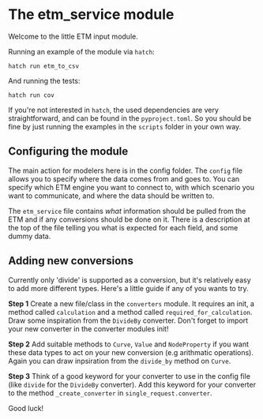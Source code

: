 # The etm_service module

Welcome to the little ETM input module.

Running an example of the module via `hatch`:
```
hatch run etm_to_csv
```

And running the tests:
```
hatch run cov
```

If you're not interested in `hatch`, the used dependencies are very straightforward, and can be found in the `pyproject.toml`. So you should be fine by just running the examples in the `scripts` folder in your own way.

## Configuring the module
The main action for modelers here is in the config folder. The `config` file allows you to specify where the data comes from and goes to. You can specify which ETM engine you want to connect to, with which scenario you want to communicate, and where the data should be written to.

The `etm_service` file contains _what_ information should be pulled from the ETM and if any conversions should be done on it. There is a description at the top of the file telling you what is expected for each field, and some dummy data.

## Adding new conversions
Currently only 'divide' is supported as a conversion, but it's relatively easy to add more different types. Here's a little guide if any of you wants to try.

**Step 1** Create a new file/class in the `converters` module. It requires an init, a method called `calculation` and a method called `required_for_calculation`. Draw some inspiration from the `DivideBy` converter. Don't forget to import your new converter in the converter modules init!

**Step 2** Add suitable methods to `Curve`, `Value` and `NodeProperty` if you want these data types to act on your new conversion (e.g arithmatic operations). Again you can draw inpsiration from the `divide_by` method on `Curve`.

**Step 3** Think of a good keyword for your converter to use in the config file (like `divide` for the `DivideBy` converter). Add this keyword for your converter to the method `_create_converter` in `single_request.converter`.

Good luck!
